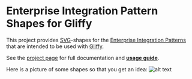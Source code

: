 Enterprise Integration Pattern Shapes for Gliffy
================================================

This project provides [SVG](http://de.wikipedia.org/wiki/Scalable_Vector_Graphics)-shapes for the [Enterprise Integration Patterns](http://www.eaipatterns.com/toc.html) that are intended to be used with [Gliffy](http://www.gliffy.com/).

See the [project page](http://comsysto.github.io/enterprise-integration-pattern-shapes-for-gliffy/) for full documentation and **[usage guide](comsysto.github.io/enterprise-integration-pattern-shapes-for-gliffy/#usage-guide)**.

Here is a picture of some shapes so that you get an idea:
![alt text](https://raw.githubusercontent.com/comsysto/enterprise-integration-pattern-shapes-for-gliffy/gh-pages/docimg/eip-message-router-example.png?token=AJJItZGA7Ec95PVQkGErygdi28oPF2BAks5UZKPhwA%3D%3D "Enterprise Integration Patterns - Message Router Example")
